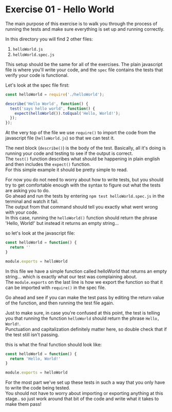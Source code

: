 # Exercise 01 - Hello World

The main purpose of this exercise is to walk you through the process of running the tests and make sure everything is set up and running correctly.

In this directory you will find 2 other files:
  1. `helloWorld.js`
  2. `helloWorld.spec.js`

This setup should be the same for all of the exercises.  The plain javascript file is where you'll write your code, and the `spec` file contains the tests that verify your code is functional.

Let's look at the spec file first:

```javascript
const helloWorld = require('./helloWorld');

describe('Hello World', function() {
  test('says hello world', function() {
    expect(helloWorld()).toEqual('Hello, World!');
  });
});
```
At the very top of the file we use `require()` to import the code from the javascript file (`helloWorld.js`) so that we can test it.

The next block (`describe()`) is the body of the test.  Basically, all it's doing is running your code and testing to see if the output is correct.  
The `test()` function describes what should be happening in plain english and then includes the `expect()` function.  
For this simple example it should be pretty simple to read.

For now you do not need to worry about how to write tests, but you should try to get comfortable enough with the syntax to figure out what the tests are asking you to do.  
Go ahead and run the tests by entering `npm test helloWorld.spec.js` in the terminal and watch it fail.  
The output from that command should tell you exactly what went wrong with your code.  
In this case, running the `helloWorld()` function should return the phrase 'Hello, World!' but instead it returns an empty string...

so let's look at the javascript file:

```javascript
const helloWorld = function() {
  return ''
}

module.exports = helloWorld
```
In this file we have a simple function called helloWorld that returns an empty string... which is exactly what our test was complaining about.  
The `module.exports` on the last line is how we export the function so that it can be imported with `require()` in the spec file.

Go ahead and see if you can make the test pass by editing the return value of the function, and then running the test file again.

Just to make sure, in case you're confused at this point, the test is telling you that running the function `helloWorld` should return the phrase `Hello, World!`.  
Punctuation and capitalization definitely matter here, so double check that if the test still isn't passing.

this is what the final function should look like:

```javascript
const helloWorld = function() {
  return 'Hello, World!'
}

module.exports = helloWorld
```

For the most part we've set up these tests in such a way that you only have to write the code being tested.  
You should not have to worry about importing or exporting anything at this stage.. so just work around that bit of the code and write what it takes to make them pass!
